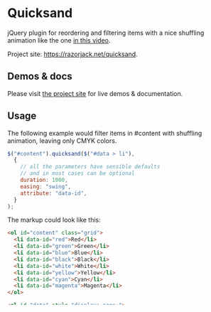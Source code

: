 Quicksand
=========

jQuery plugin for reordering and filtering items with a nice shuffling
animation like the one [in this
video](http://www.viddler.com/explore/37signals/videos/90/8.805/).

Project site: <https://razorjack.net/quicksand>.

Demos & docs
------------

Please visit [the project site](https://razorjack.net/quicksand) for live
demos & documentation.

Usage
-----

The following example would filter items in \#content with shuffling
animation, leaving only CMYK colors.

```javascript
$("#content").quicksand($("#data > li"),
  {
    // all the parameters have sensible defaults
    // and in most cases can be optional
    duration: 1000,
    easing: "swing",
    attribute: "data-id",
  }
);
```

The markup could look like this:

```html
<ol id="content" class="grid">
  <li data-id="red">Red</li>
  <li data-id="green">Green</li>
  <li data-id="blue">Blue</li>
  <li data-id="black">Black</li>
  <li data-id="white">White</li>
  <li data-id="yellow">Yellow</li>
  <li data-id="cyan">Cyan</li>
  <li data-id="magenta">Magenta</li>
</ol>

<ol id="data" style="display: none;">
  <li data-id="cyan">Cyan</li>
  <li data-id="magenta">Magenta</li>
  <li data-id="yellow">Yellow</li>
  <li data-id="black">Black</li>
</ol>
```

Please note that you need to set additional attribute (you can specify
which one in options hash, by default it's data-id) so that the plugin
can identify same elements within source and destination collections.

No additional CSS is required for the plugin to work. However, you
should avoid styling the subject container using id selectors ----
please use class instead.

-   the subject (`#content`) is a container visible for the user
-   the first parameter ( `$("#data > li")` ) should contain a
    collection which will replace contents of the subject
-   `duration` - specifies duration (in milliseconds) of the animation
    effect, default: `750`
-   `easing` - animation easing effect, default: `'swing'`
-   `attribute` - attribute containing unique value able to identify
    same item within source and destination collection, default:
    `'data-id'`
-   `adjustHeight` - `'dynamic'` to animate height of the container
    (when the target collection is larger or smaller than source
    collection), `'auto'` to automatically set height before or after
    the animation, `false` to keep container height constant; default:
    `'auto'`
-   `useScaling` - use CSS3 scaling effect, default: false
-   `enhancement` - function that performs custom visual enhancements
    (e.g. font replacements) on newly created items, default:
    `function() {}`

You can specify a callback function as an optional last argument.

Dependencies
------------

-   jQuery 1.3+
-   Optional: jQuery Easing (http://gsgd.co.uk/sandbox/jquery/easing/)
    for additional easing options
-   Optional: jquery-animate-css-rotate-scale.js (www.zachstronaut.com)
    for additional CSS3 scaling animation; works fine without this
    plugin (utilizes fade effect instead)

Browser compatibility
---------------------

Tested under:

-   Safari 4
-   Chrome 4
-   Firefox 3.5
-   Opera 10.15
-   Internet Explorer 7
-   Internet Explorer 8

No Internet Explorer 6 support is planned. Ever. The plugin, however,
does not break your web application on IE6, it just skips the animation
and replaces the collection immediately.

I recommend using the plugin with HTML5 markup but any other option is
fine.

Custom attribute function
-------------------------

If you don't like HTML5 data-\* attributes, you can specify a function
instead.

```javascript
$("#content").quicksand($("#data > li"),
  {
    // all the parameters have sensible defaults
    // and in most cases can be optional
    duration: 1000,
    easing: "swing",
    attribute: "data-id",
    attribute: function(v) {
      // different src of img means: different object
      return $(v).find('img').attr('src');
    }
  }
);
```

Integration with enhancement plugins
------------------------------------

Quicksand works fine with other plugins. Please note that:

-   when your items have functional enhancements (e.g. tooltips),
    remember to use callback to apply them on newly cloned objects:

```javascript
$("#content").quicksand($("#data > li"),
  {
    duration: 1000,
  }, function() { // callback function
    $('#content a').tooltip();
  }
);
```

-   when your items are visually enhanced (e.g. font replacement), use
    `enhancement` function to refresh/apply during the animation

```javascript
$("#content").quicksand($("#data > li"),
  {
    duration: 1000,
    enhancement: function() {
      Cufon.refresh('#content span');
    }
  }
);
```

Licensing
---------

Copyright © 2010 [Jacek Galanciak](https://razorjack.net).

Dual licensed under [MIT](MIT-LICENSE.txt) and [GPL version 2](GPL-LICENSE.txt) license.

In simple language: you don't get any warranty or promise of future maintenance
of this library, but you can modify the code or use this library, without any limitations, in
commercial products, including commercial website templates.

